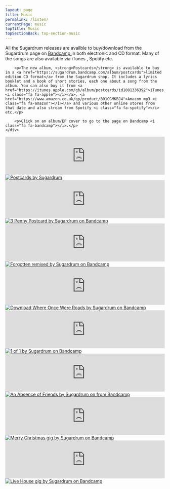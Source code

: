 ```yaml
---
layout: page
title: Music
permalink: /listen/
currentPage: music
topTitle: Music
topSectionBack: top-section-music
---
```

<div class="col-xs-12">
	<div class="text-col">
		<p>All the Sugardrum releases are availble to buy/download from the Sugardrum page on <a href="http://shop.sugardrum.com/">Bandcamp <i class="fa fa-bandcamp"></i></a> in both electronic and CD format. Many of the songs are also available via iTunes <i class="fa fa-apple"></i>, Spotify <i class="fa fa-spotify"></i> etc.</p>

		<p>The new album, <strong>Postcards</strong> is available to buy in a <a href="https://sugardrum.bandcamp.com/album/postcards">limited edition CD format</a> from the Sugardrum shop. It includes a lyrics booklet and a book of short stories, each one about a song from the album. You can also buy it from <a href="https://itunes.apple.com/gb/album/postcards/id1081336392">iTunes <i class="fa fa-apple"></i></a>, <a href="https://www.amazon.co.uk/gp/product/B01CGMKBJ4">Amazon mp3 <i class="fa fa-amazon"></i></a> and various other online stores from that date and also stream from Spotify <i class="fa fa-spotify"></i> etc.</p>

		<p>Click on an album/EP cover to go to the page on Bandcamp <i class="fa fa-bandcamp"></i>.</p>		
	</div>	
</div>

<div class="col-xs-12 col-sm-6 ep_cont">
	<iframe style="border: 0; width: 100%; height: 120px;" src="https://bandcamp.com/EmbeddedPlayer/album=1566325814/size=large/bgcol=ffffff/linkcol=0687f5/tracklist=false/artwork=none/transparent=true/" seamless><a href="http://shop.sugardrum.com/album/postcards">Postcards by Sugardrum</a></iframe>
	<a href="https://sugardrum.bandcamp.com/album/postcards" class="ep-cover-link"><img src="http://files.sugardrum.com/img/record-covers/postcards.jpg" alt="Postcards by Sugardrum" /></a>
	<div class="text-links">
		<a href="http://shop.sugardrum.com/album/3-penny-postcard"><i class="fa fa-bandcamp"></i></a>		
		<a href="https://itunes.apple.com/gb/album/postcards/id1081336392"><i class="fa fa-apple"></i></a>
		<a href="https://www.amazon.co.uk/gp/product/B01CGMKBJ4"><i class="fa fa-amazon"></i></a>	
		<a href="http://open.spotify.com/album/3SowuTWPQwJf2ndygPUfUv"><i class="fa fa-spotify"></i></a>
	</div>
</div>

<div class="col-xs-12 col-sm-6 ep_cont">
	<iframe style="border: 0; width: 100%; height: 120px;" src="http://bandcamp.com/EmbeddedPlayer/album=2075203143/size=large/bgcol=ffffff/linkcol=0687f5/tracklist=false/artwork=small/transparent=true/" seamless><a href="http://shop.sugardrum.com/album/3-penny-postcard">3 Penny Postcard by Sugardrum</a></iframe>
	<a href="http://shop.sugardrum.com/album/3-penny-postcard" title="3 Penny Postcard by Sugardrum on Bandcamp" class="ep-cover-link"><img src="http://files.sugardrum.com/img/record-covers/three-penny-postcard.jpg" alt="3 Penny Postcard by Sugardrum on Bandcamp" /></a>
	<div class="text-links">
		<a href="http://shop.sugardrum.com/album/3-penny-postcard"><i class="fa fa-bandcamp"></i></a>
		<a href="https://itunes.apple.com/gb/album/3-penny-postcard-ep/id695087638"><i class="fa fa-apple"></i></a>
		<a href="http://www.amazon.co.uk/gp/product/B00EWXCJUU/ref=dm_ws_sp_ps_dp"><i class="fa fa-amazon"></i></a>
		<a href="http://open.spotify.com/album/44zvBqkdW5y2jfeQvsCk24"><i class="fa fa-spotify"></i></a>						    			
	</div>
</div>

<div class="col-xs-12 col-sm-6 ep_cont">
	<iframe style="border: 0; width: 100%; height: 120px;" src="http://bandcamp.com/EmbeddedPlayer/album=1042687132/size=large/bgcol=ffffff/linkcol=0687f5/tracklist=false/artwork=small/transparent=true/" seamless><a href="http://shop.sugardrum.com/album/forgotten-remixed">Forgotten remixed by Sugardrum</a></iframe>	
	<a href="http://shop.sugardrum.com/album/forgotten-remixed" title="Forgotten remixed by Sugardrum on Bandcamp" class="ep-cover-link"><img src="http://files.sugardrum.com/img/record-covers/forgotten-remixed.jpg" alt="Forgotten remixed by Sugardrum on Bandcamp" /></a>
	<div class="text-links">	
		<a href="http://shop.sugardrum.com/album/forgotten-remixed" title="Forgotten remixed by Sugardrum on Bandcamp"><i class="fa fa-bandcamp"></i></a>
		<a href="https://itunes.apple.com/gb/album/forgotten-remixed-ep/id1019792307" title="Forgotten remixed by Sugardrum on iTunes"><i class="fa fa-apple"></i></a>
		<a href="https://open.spotify.com/album/5X7Hy2z4z4GXsRrlMMkhxq" title="Forgotten remixed by Sugardrum on Spotify"><i class="fa fa-spotify"></i></a>						    			
	</div>					    		
</div>										    	


<div class="col-xs-12 col-sm-6 ep_cont">
	<iframe style="border: 0; width: 100%; height: 120px;" src="http://bandcamp.com/EmbeddedPlayer/album=2139359527/size=large/bgcol=ffffff/linkcol=0687f5/tracklist=false/artwork=small/transparent=true/" seamless><a href="http://shop.sugardrum.com/album/where-once-were-roads">Where Once Were Roads by Sugardrum</a></iframe>
	<a title="Download Where Once Were Roads by Sugardrum on Bandcamp" href="http://shop.sugardrum.com/album/where-once-were-roads" class="ep-cover-link"><img src="http://files.sugardrum.com/img/record-covers/where-once-were-roads.jpg" alt="Download Where Once Were Roads by Sugardrum on Bandcamp" /></a>
	<div class="text-links">
		<a href="http://shop.sugardrum.com/album/where-once-were-roads"><i class="fa fa-bandcamp"></i></a>
		<a title="Where Once Were Roads by Sugardrum from iTunes" href="https://itunes.apple.com/gb/album/where-once-were-roads-ep/id521464035"><i class="fa fa-apple"></i></a>
		<a href="http://open.spotify.com/album/2Rz3cllronzQFEjjVFcWFg"><i class="fa fa-spotify"></i></a>
	</div>
</div>

<div class="col-xs-12 col-sm-6 ep_cont">
	<iframe style="border: 0; width: 100%; height: 120px;" src="http://bandcamp.com/EmbeddedPlayer/album=2099495344/size=large/bgcol=ffffff/linkcol=0687f5/tracklist=false/artwork=small/transparent=true/" seamless><a href="http://shop.sugardrum.com/album/1-of-1">1 of 1 by Sugardrum</a></iframe>
	<a title="1 of 1 by Sugardrum on Bandcamp" href="http://shop.sugardrum.com/album/1-of-1" class="ep-cover-link"><img src="http://files.sugardrum.com/img/record-covers/1-of-1.jpg" alt="1 of 1 by Sugardrum on Bandcamp" /></a>
	<div class="text-links">
		<a href="http://shop.sugardrum.com/album/1-of-1"><i class="fa fa-bandcamp"></i></a>
	</div>
</div>

<div class="col-xs-12 col-sm-6 ep_cont">
	<iframe style="border: 0; width: 100%; height: 120px;" src="http://bandcamp.com/EmbeddedPlayer/album=3635105239/size=large/bgcol=ffffff/linkcol=0687f5/tracklist=false/artwork=small/transparent=true/" seamless><a href="http://shop.sugardrum.com/album/an-absence-of-friends">An Absence of Friends by Sugardrum</a></iframe>
	<a title="An Absence of Friends by Sugardrum on Bandcamp" href="http://shop.sugardrum.com/album/an-absence-of-friends" class="ep-cover-link"><img src="http://files.sugardrum.com/img/record-covers/absence-of-friends.jpg" alt="An Absence of Friends by Sugardrum on from Bandcamp" /></a>
	<div class="text-links">
		<a title="An Absence of Friends by Sugardrum from Bandcamp" href="http://shop.sugardrum.com/album/an-absence-of-friends"><i class="fa fa-bandcamp"></i></a>
	</div>
</div>

<div class="col-xs-12 col-sm-6 ep_cont">
	<iframe style="border: 0; width: 100%; height: 120px;" src="http://bandcamp.com/EmbeddedPlayer/album=105776390/size=large/bgcol=ffffff/linkcol=0687f5/tracklist=false/artwork=small/transparent=true/" seamless><a href="http://shop.sugardrum.com/album/merry-christmas">Merry Christmas by Sugardrum</a></iframe>
	<a title="Merry Christmas by Sugardrum on Bandcamp" href="http://shop.sugardrum.com/album/merry-christmas" class="ep-cover-link"><img src="http://files.sugardrum.com/img/record-covers/merry-christmas.jpg" alt="Merry Christmas gig by Sugardrum on Bandcamp" /></a>
	<div class="text-links">
		<a href="http://shop.sugardrum.com/album/merry-christmas"><i class="fa fa-bandcamp"></i></a>
	</div>
</div>

<div class="col-xs-12 col-sm-6 ep_cont">
	<iframe style="border: 0; width: 100%; height: 120px;" src="http://bandcamp.com/EmbeddedPlayer/album=1509902188/size=large/bgcol=ffffff/linkcol=0687f5/tracklist=false/artwork=small/transparent=true/" seamless><a href="http://shop.sugardrum.com/album/sugardrum-live-house-gig-recorded-20-11-2010">Sugardrum - live house gig recorded 20/11/2010 by Sugardrum</a></iframe>
	<a title="Live House gig by Sugardrum on Bandcamp" href="http://shop.sugardrum.com/album/sugardrum-live-house-gig-recorded-20-11-2010" class="ep-cover-link"><img src="http://files.sugardrum.com/img/record-covers/live-house-gig.jpg" alt="Live House gig by Sugardrum on Bandcamp" /></a>
	<div class="text-links">
		<a href="http://shop.sugardrum.com/album/sugardrum-live-house-gig-recorded-20-11-2010"><i class="fa fa-bandcamp"></i></a>
	</div>
</div>